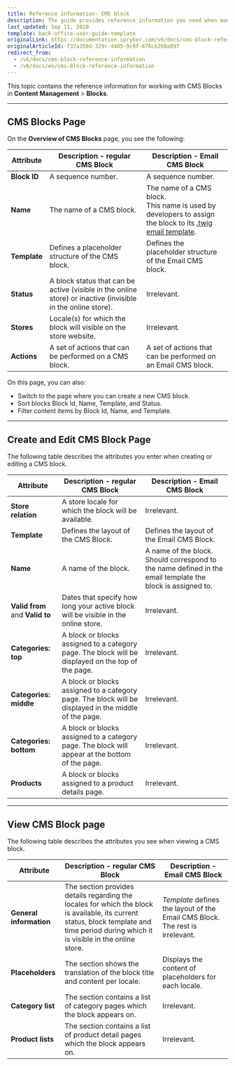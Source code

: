 ```yaml
---
title: Reference information- CMS block
description: The guide provides reference information you need when managing CMS blocks in the Back Office.
last_updated: Sep 11, 2020
template: back-office-user-guide-template
originalLink: https://documentation.spryker.com/v6/docs/cms-block-reference-information
originalArticleId: f37a350d-329c-4405-9c9f-676cb260a097
redirect_from:
  - /v6/docs/cms-block-reference-information
  - /v6/docs/en/cms-block-reference-information
---
```


This topic contains the reference information for working with CMS Blocks in **Content Management** > **Blocks**.
***
## CMS Blocks Page
On the **Overview of CMS Blocks** page, you see the following:

| Attribute | Description - regular CMS Block | Description - Email CMS Block |
| --- | --- | --- |
| **Block ID** | A sequence number. | A sequence number. |
| **Name** | The name of a CMS block. | The name of a CMS block. <br> This name is used by developers to assign the block to its [.twig email template](/docs/scos/user/features/{{page.version/cms-feature-overview/email-as-a-cms-block-overview.html).
| **Template** | Defines a placeholder structure of the CMS block. | Defines the placeholder structure of the Email CMS block. |
| **Status** | A block status that can be active (visible in the online store) or inactive (invisible in the online store). | Irrelevant. |
| **Stores** | Locale(s) for which the block will visible on the store website. | Irrelevant. |
| **Actions** |A set of actions that can be performed on a CMS block. | A set of actions that can be performed on an Email CMS block. |

On this page, you can also:

* Switch to the page where you can create a new CMS block.
* Sort blocks Block Id, Name, Template, and Status.
* Filter content items by Block Id, Name, and Template.
***
## Create and Edit CMS Block Page
The following table describes the attributes you enter when creating or editing a CMS block.

|Attribute  | Description - regular CMS Block | Description - Email CMS Block |
| --- | --- | --- |
| **Store relation** |  A store locale for which the block will be available. | Irrelevant. |
| **Template** | Defines the layout of the CMS Block. | Defines the layout of the Email CMS Block.
| **Name** | A name of the block. | A name of the block. Should correspond to the name defined in the email template the block is assigned to. |
| **Valid from** and **Valid to** | Dates that specify how long your active block will be visible in the online store. | Irrelevant. |
| **Categories: top** | A block or blocks assigned to a category page.  The block will be displayed on the top of the page. | Irrelevant. |
| **Categories: middle** |  A block or blocks assigned to a category page. The block will be displayed in the middle of the page. | Irrelevant. |
| **Categories: bottom** | A block or blocks assigned to a category page. The block will appear at the bottom of the page. | Irrelevant. |
| **Products** | A block or blocks assigned to a product details page. | Irrelevant. |
***
## View CMS Block page
The following table describes the attributes you see when viewing a CMS block.

| Attribute | Description - regular CMS Block | Description - Email CMS Block |
| --- | --- | --- |
| **General information** | The section provides details regarding the locales for which the block is available, its current status, block template and time period during which it is visible in the online store. | *Template* defines the layout of the Email CMS Block. The rest is irrelevant.  |
| **Placeholders** | The section shows the translation of the block title and content per locale. | Displays the content of placeholders for each locale. |
| **Category list**  | The section contains a list of category pages which the block appears on. | Irrelevant. |
| **Product lists** | The section contains a list of product detail pages which the block appears on. | Irrelevant. |

